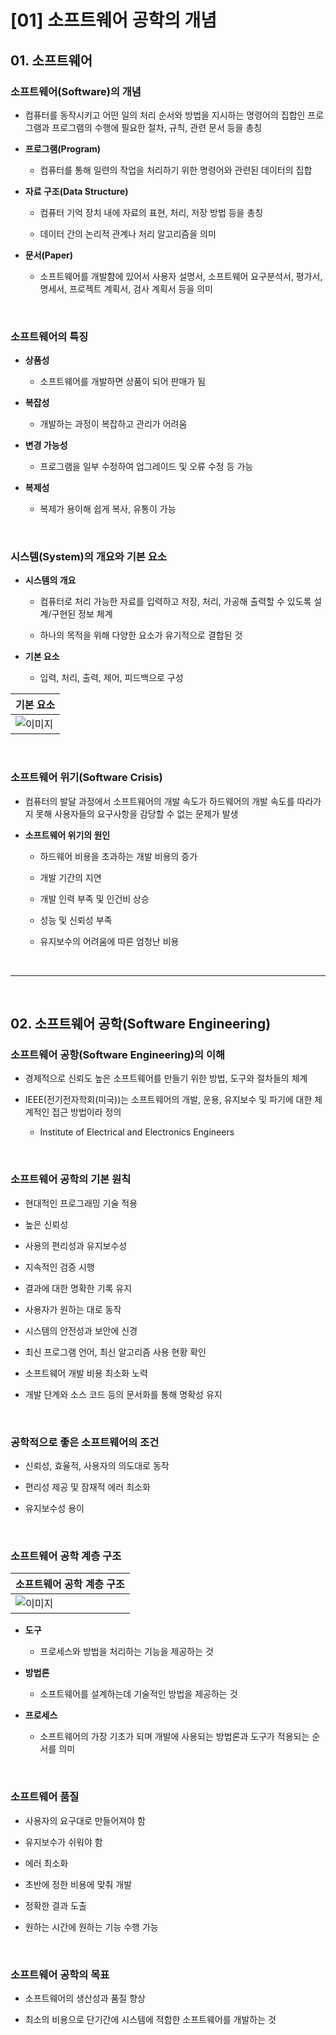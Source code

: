 # [01] 소프트웨어 공학의 개념
## 01. 소프트웨어
### 소프트웨어(Software)의 개념
- 컴퓨터를 동작시키고 어떤 일의 처리 순서와 방법을 지시하는 명령어의 집합인 프로그램과 프로그램의 수행에 필요한 절차, 규칙, 관련 문서 등을 총칭

- **프로그램(Program)**

  - 컴퓨터를 통해 일련의 작업을 처리하기 위한 명령어와 관련된 데이터의 집합
 
- **자료 구조(Data Structure)**

  - 컴퓨터 기억 장치 내에 자료의 표현, 처리, 저장 방법 등을 총칭
 
  - 데이터 간의 논리적 관계나 처리 알고리즘을 의미
 
- **문서(Paper)**

  - 소프트웨어를 개발함에 있어서 사용자 설명서, 소프트웨어 요구분석서, 평가서, 명세서, 프로젝트 계획서, 검사 계획서 등을 의미

<br>

### 소프트웨어의 특징
- **상품성**

  - 소프트웨어를 개발하면 상품이 되어 판매가 됨
 
- **복잡성**

  - 개발하는 과정이 복잡하고 관리가 어려움
 
- **변경 가능성**

  - 프로그램을 일부 수정하여 업그레이드 및 오류 수정 등 가능
 
- **복제성**

  - 복제가 용이해 쉽게 복사, 유통이 가능
 
<br>

### 시스템(System)의 개요와 기본 요소
- **시스템의 개요**

  - 컴퓨터로 처리 가능한 자료를 입력하고 저장, 처리, 가공해 출력할 수 있도록 설계/구현된 정보 체계
 
  - 하나의 목적을 위해 다양한 요소가 유기적으로 결합된 것
 
- **기본 요소**

  - 입력, 처리, 출력, 제어, 피드백으로 구성
 
|기본 요소|
|-|
|![이미지](./img/01.png)|

<br>

### 소프트웨어 위기(Software Crisis)
- 컴퓨터의 발달 과정에서 소프트웨어의 개발 속도가 하드웨어의 개발 속도를 따라가지 못해 사용자들의 요구사항을 감당할 수 없는 문제가 발생

- **소프트웨어 위기의 원인**

  - 하드웨어 비용을 초과하는 개발 비용의 증가
 
  - 개발 기간의 지연
 
  - 개발 인력 부족 및 인건비 상승
 
  - 성능 및 신뢰성 부족
 
  - 유지보수의 어려움에 따른 엄청난 비용

<br>

---

<br>

## 02. 소프트웨어 공학(Software Engineering)
### 소프트웨어 공항(Software Engineering)의 이해
- 경제적으로 신뢰도 높은 소프트웨어를 만들기 위한 방법, 도구와 절차들의 체계

- IEEE(전기전자학회(미국))는 소프트웨어의 개발, 운용, 유지보수 및 파기에 대한 체계적인 접근 방법이라 정의

  - Institute of Electrical and Electronics Engineers
 
<br>

### 소프트웨어 공학의 기본 원칙
- 현대적인 프로그래밍 기술 적용

- 높은 신뢰성

- 사용의 편리성과 유지보수성

- 지속적인 검증 시행

- 결과에 대한 명확한 기록 유지

- 사용자가 원하는 대로 동작

- 시스템의 안전성과 보안에 신경

- 최신 프로그램 언어, 최신 알고리즘 사용 현황 확인

- 소프트웨어 개발 비용 최소화 노력

- 개발 단계와 소스 코드 등의 문서화를 통해 명확성 유지

<br>

### 공학적으로 좋은 소프트웨어의 조건
- 신뢰성, 효율적, 사용자의 의도대로 동작

- 편리성 제공 및 잠재적 에러 최소화

- 유지보수성 용이

<br>

### 소프트웨어 공학 계층 구조

|소프트웨어 공학 계층 구조|
|-|
|![이미지](./img/02.png)|

- **도구**

  - 프로세스와 방법을 처리하는 기능을 제공하는 것
 
- **방법론**

  - 소프트웨어를 설계하는데 기술적인 방법을 제공하는 것
 
- **프로세스**

  - 소프트웨어의 가장 기초가 되며 개발에 사용되는 방법론과 도구가 적용되는 순서를 의미
 
<br>

### 소프트웨어 품질
- 사용자의 요구대로 만들어져야 함

- 유지보수가 쉬워야 함

- 에러 최소화

- 초반에 정한 비용에 맞춰 개발

- 정확한 결과 도출

- 원하는 시간에 원하는 기능 수행 가능

<br>

### 소프트웨어 공학의 목표
- 소프트웨어의 생산성과 품질 향상

- 최소의 비용으로 단기간에 시스템에 적합한 소프트웨어를 개발하는 것
